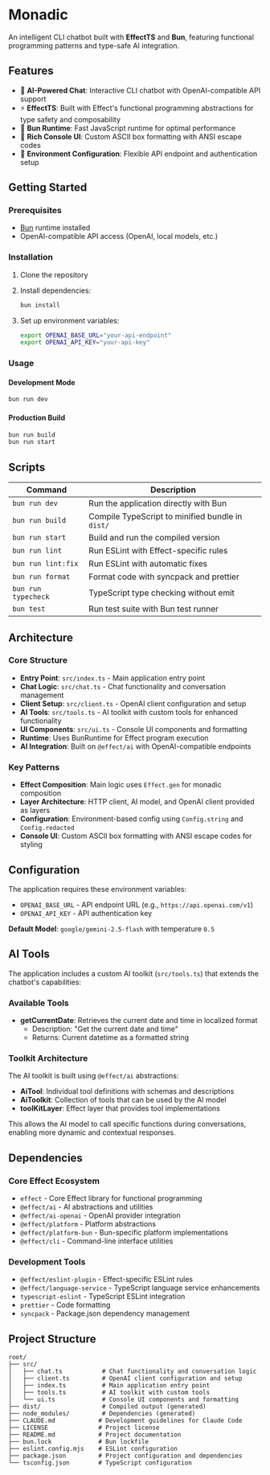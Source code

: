# Monadic

An intelligent CLI chatbot built with **EffectTS** and **Bun**, featuring functional programming patterns and type-safe AI integration.

## Features

- 🤖 **AI-Powered Chat**: Interactive CLI chatbot with OpenAI-compatible API support
- ⚡ **EffectTS**: Built with Effect's functional programming abstractions for type safety and composability
- 🚀 **Bun Runtime**: Fast JavaScript runtime for optimal performance
- 🎨 **Rich Console UI**: Custom ASCII box formatting with ANSI escape codes
- 🔧 **Environment Configuration**: Flexible API endpoint and authentication setup

## Getting Started

### Prerequisites

- [Bun](https://bun.sh/) runtime installed
- OpenAI-compatible API access (OpenAI, local models, etc.)

### Installation

1. Clone the repository
2. Install dependencies:

   ```bash
   bun install
   ```

3. Set up environment variables:
   ```bash
   export OPENAI_BASE_URL="your-api-endpoint"
   export OPENAI_API_KEY="your-api-key"
   ```

### Usage

#### Development Mode

```bash
bun run dev
```

#### Production Build

```bash
bun run build
bun run start
```

## Scripts

| Command             | Description                                      |
| ------------------- | ------------------------------------------------ |
| `bun run dev`       | Run the application directly with Bun            |
| `bun run build`     | Compile TypeScript to minified bundle in `dist/` |
| `bun run start`     | Build and run the compiled version               |
| `bun run lint`      | Run ESLint with Effect-specific rules            |
| `bun run lint:fix`  | Run ESLint with automatic fixes                  |
| `bun run format`    | Format code with syncpack and prettier           |
| `bun run typecheck` | TypeScript type checking without emit            |
| `bun test`          | Run test suite with Bun test runner              |

## Architecture

### Core Structure

- **Entry Point**: `src/index.ts` - Main application entry point
- **Chat Logic**: `src/chat.ts` - Chat functionality and conversation management
- **Client Setup**: `src/client.ts` - OpenAI client configuration and setup
- **AI Tools**: `src/tools.ts` - AI toolkit with custom tools for enhanced functionality
- **UI Components**: `src/ui.ts` - Console UI components and formatting
- **Runtime**: Uses BunRuntime for Effect program execution
- **AI Integration**: Built on `@effect/ai` with OpenAI-compatible endpoints

### Key Patterns

- **Effect Composition**: Main logic uses `Effect.gen` for monadic composition
- **Layer Architecture**: HTTP client, AI model, and OpenAI client provided as layers
- **Configuration**: Environment-based config using `Config.string` and `Config.redacted`
- **Console UI**: Custom ASCII box formatting with ANSI escape codes for styling

## Configuration

The application requires these environment variables:

- `OPENAI_BASE_URL` - API endpoint URL (e.g., `https://api.openai.com/v1`)
- `OPENAI_API_KEY` - API authentication key

**Default Model**: `google/gemini-2.5-flash` with temperature `0.5`

## AI Tools

The application includes a custom AI toolkit (`src/tools.ts`) that extends the chatbot's capabilities:

### Available Tools

- **getCurrentDate**: Retrieves the current date and time in localized format
  - Description: "Get the current date and time"
  - Returns: Current datetime as a formatted string

### Toolkit Architecture

The AI toolkit is built using `@effect/ai` abstractions:

- **AiTool**: Individual tool definitions with schemas and descriptions
- **AiToolkit**: Collection of tools that can be used by the AI model
- **toolKitLayer**: Effect layer that provides tool implementations

This allows the AI model to call specific functions during conversations, enabling more dynamic and contextual responses.

## Dependencies

### Core Effect Ecosystem

- `effect` - Core Effect library for functional programming
- `@effect/ai` - AI abstractions and utilities
- `@effect/ai-openai` - OpenAI provider integration
- `@effect/platform` - Platform abstractions
- `@effect/platform-bun` - Bun-specific platform implementations
- `@effect/cli` - Command-line interface utilities

### Development Tools

- `@effect/eslint-plugin` - Effect-specific ESLint rules
- `@effect/language-service` - TypeScript language service enhancements
- `typescript-eslint` - TypeScript ESLint integration
- `prettier` - Code formatting
- `syncpack` - Package.json dependency management

## Project Structure

```
root/
├── src/
│   ├── chat.ts           # Chat functionality and conversation logic
│   ├── client.ts         # OpenAI client configuration and setup
│   ├── index.ts          # Main application entry point
│   ├── tools.ts          # AI toolkit with custom tools
│   └── ui.ts             # Console UI components and formatting
├── dist/                 # Compiled output (generated)
├── node_modules/         # Dependencies (generated)
├── CLAUDE.md            # Development guidelines for Claude Code
├── LICENSE              # Project license
├── README.md            # Project documentation
├── bun.lock             # Bun lockfile
├── eslint.config.mjs    # ESLint configuration
├── package.json         # Project configuration and dependencies
└── tsconfig.json        # TypeScript configuration
```
